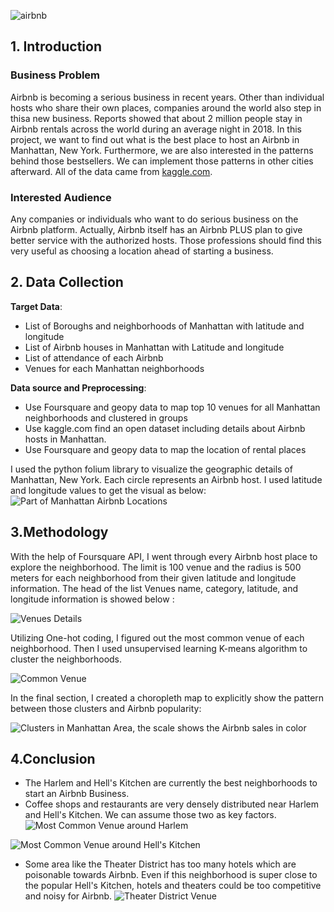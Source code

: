 ![airbnb](https://i.loli.net/2020/03/30/cFBZaKAt48e3OoP.jpg)

## 1. Introduction
### Business Problem
Airbnb is becoming a serious business in recent years. Other than individual hosts who share their own places, companies around the world also step in thisa new business. Reports showed that about 2 million people stay in Airbnb rentals across the world during an average night in 2018. In this project, we want to find out what is the best place to host an Airbnb in Manhattan, New York. Furthermore, we are also interested in the patterns behind those bestsellers. We can implement those patterns in other cities afterward.
All of the data came from [kaggle.com](https://www.kaggle.com/dgomonov/new-york-city-airbnb-open-data).

### Interested Audience
Any companies or individuals who want to do serious business on the Airbnb platform. Actually, Airbnb itself has an Airbnb PLUS plan to give better service with the authorized hosts. Those professions should find this very useful as choosing a location ahead of starting a business.

## 2. Data Collection
**Target Data**:
  * List of Boroughs and neighborhoods of Manhattan with latitude and longitude
  * List of Airbnb houses in Manhattan with Latitude and longitude
  * List of attendance of each Airbnb
  * Venues for each Manhattan neighborhoods

**Data source and Preprocessing**:
  * Use Foursquare and geopy data to map top 10 venues for all Manhattan neighborhoods and clustered in groups
  * Use kaggle.com find an open dataset including details about Airbnb hosts in Manhattan.
  * Use Foursquare and geopy data to map the location of rental places

I used the python folium library to visualize the geographic details of Manhattan, New York. Each circle represents an Airbnb host. I used latitude and longitude values to get the visual as below:
![Part of Manhattan Airbnb Locations](https://i.loli.net/2020/03/30/lAzbc5jPhQ9CXy7.png)

## 3.Methodology

With the help of Foursquare API, I went through every Airbnb host place to explore the neighborhood. The limit is 100 venue and the radius is 500 meters for each neighborhood from their given latitude and longitude information. The head of the list Venues name, category, latitude, and longitude information is showed below :

![Venues Details](https://i.loli.net/2020/03/30/xqiofMJDPVcENy7.png)

Utilizing One-hot coding, I figured out the most common venue of each neighborhood. Then I used unsupervised learning K-means algorithm to cluster the neighborhoods. 

![Common Venue](https://i.loli.net/2020/03/30/xqiofMJDPVcENy7.png)

In the final section, I created a choropleth map to explicitly show the pattern between those clusters and Airbnb popularity:

![Clusters in Manhattan Area, the scale shows the Airbnb sales in color](https://i.loli.net/2020/03/30/AFVStO9b38dfWU6.png)

## 4.Conclusion
  * The Harlem and Hell's Kitchen are currently the best neighborhoods to start an Airbnb Business. 
  * Coffee shops and restaurants are very densely distributed near Harlem and Hell's Kitchen. We can assume those two as key factors.
![Most Common Venue around Harlem](https://i.loli.net/2020/03/30/AFVStO9b38dfWU6.png)

![Most Common Venue around Hell's Kitchen](https://i.loli.net/2020/03/30/AFVStO9b38dfWU6.png)

  * Some area like the Theater District has too many hotels which are poisonable towards Airbnb. Even if this neighborhood is super close to the popular Hell's Kitchen, hotels and theaters could be too competitive and noisy for Airbnb.
![Theater District Venue](https://i.loli.net/2020/03/30/AFVStO9b38dfWU6.png)


